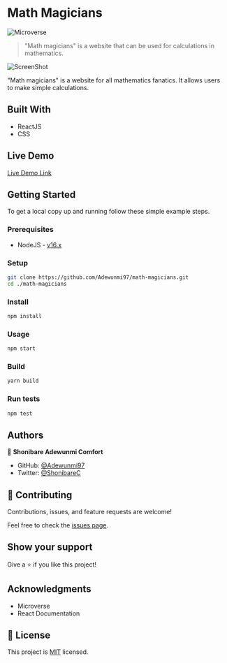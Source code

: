 # Math Magicians

![Microverse](https://img.shields.io/badge/Microverse-blueviolet)

> "Math magicians" is a website that can be used for calculations in mathematics.

![ScreenShot](https://user-images.githubusercontent.com/60876346/138572089-c3a2c501-7257-4c8a-a6bb-beae0fe2bc81.png)

"Math magicians" is a website for all  mathematics fanatics. It allows users to make simple calculations.

## Built With

- ReactJS
- CSS

## Live Demo

[Live Demo Link](https://adewunmi97.github.io/math-magicians/)

## Getting Started

To get a local copy up and running follow these simple example steps.

### Prerequisites

- NodeJS - [v16.x](https://nodejs.org/en/)

### Setup

```bash
git clone https://github.com/Adewunmi97/math-magicians.git
cd ./math-magicians
```

### Install

```bash
npm install
```

### Usage

```bash
npm start
```

### Build

```bash
yarn build
```

### Run tests

```bash
npm test
```

## Authors

👤 **Shonibare Adewunmi Comfort**
- GitHub: [@Adewunmi97](https://github.com/Adewunmi97)
- Twitter: [@ShonibareC](https://twitter.com/ShonibareC)

## 🤝 Contributing

Contributions, issues, and feature requests are welcome!

Feel free to check the [issues page](https://github.com/Adewunmi97/math-magicians/issues/).

## Show your support

Give a ⭐️ if you like this project!

## Acknowledgments

- Microverse
- React Documentation

## 📝 License

This project is [MIT](./MIT.md) licensed.